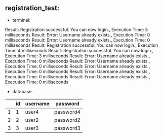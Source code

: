 ## registration_test:

- terminal:

Result: Registration successful. You can now login., Execution Time: 5 milliseconds
Result: Error: Username already exists., Execution Time: 0 milliseconds
Result: Error: Username already exists., Execution Time: 0 milliseconds
Result: Registration successful. You can now login., Execution Time: 4 milliseconds
Result: Registration successful. You can now login., Execution Time: 3 milliseconds
Result: Error: Username already exists., Execution Time: 0 milliseconds
Result: Error: Username already exists., Execution Time: 0 milliseconds
Result: Error: Username already exists., Execution Time: 0 milliseconds
Result: Error: Username already exists., Execution Time: 0 milliseconds
Result: Error: Username already exists., Execution Time: 0 milliseconds

- database:

|    | id  | username |  password   |
|----|-----|----------|-------------|
| 1  |  1  |   user4  |  password4  |
| 2  |  2  |   user2  |  password2  |
| 3  |  3  |   user3  |  password3  |
